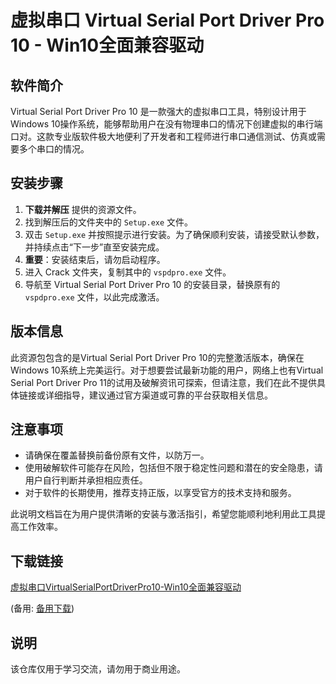# 虚拟串口 Virtual Serial Port Driver Pro 10 - Win10全面兼容驱动

## 软件简介

Virtual Serial Port Driver Pro 10 是一款强大的虚拟串口工具，特别设计用于Windows 10操作系统，能够帮助用户在没有物理串口的情况下创建虚拟的串行端口对。这款专业版软件极大地便利了开发者和工程师进行串口通信测试、仿真或需要多个串口的情况。

## 安装步骤

1. **下载并解压** 提供的资源文件。
2. 找到解压后的文件夹中的 `Setup.exe` 文件。
3. 双击 `Setup.exe` 并按照提示进行安装。为了确保顺利安装，请接受默认参数，并持续点击“下一步”直至安装完成。
4. **重要**：安装结束后，请勿启动程序。
5. 进入 Crack 文件夹，复制其中的 `vspdpro.exe` 文件。
6. 导航至 Virtual Serial Port Driver Pro 10 的安装目录，替换原有的 `vspdpro.exe` 文件，以此完成激活。

## 版本信息

此资源包包含的是Virtual Serial Port Driver Pro 10的完整激活版本，确保在Windows 10系统上完美运行。对于想要尝试最新功能的用户，网络上也有Virtual Serial Port Driver Pro 11的试用及破解资讯可探索，但请注意，我们在此不提供具体链接或详细指导，建议通过官方渠道或可靠的平台获取相关信息。

## 注意事项

- 请确保在覆盖替换前备份原有文件，以防万一。
- 使用破解软件可能存在风险，包括但不限于稳定性问题和潜在的安全隐患，请用户自行判断并承担相应责任。
- 对于软件的长期使用，推荐支持正版，以享受官方的技术支持和服务。

此说明文档旨在为用户提供清晰的安装与激活指引，希望您能顺利地利用此工具提高工作效率。

## 下载链接
[虚拟串口VirtualSerialPortDriverPro10-Win10全面兼容驱动](https://pan.quark.cn/s/542086e8df32) 

(备用: [备用下载](https://pan.baidu.com/s/19Nfw3Zbkto8cZ1Jr8kEyvA?pwd=1234))

## 说明

该仓库仅用于学习交流，请勿用于商业用途。
